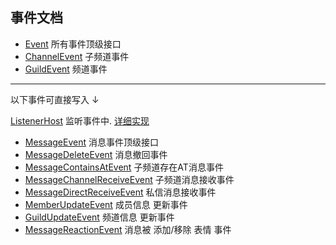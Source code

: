 ## 事件文档

- [Event](../src/main/java/io/github/kloping/qqbot/api/Event.java) 所有事件顶级接口
- [ChannelEvent](../src/main/java/io/github/kloping/qqbot/api/Event.java) 子频道事件
- [GuildEvent](../src/main/java/io/github/kloping/qqbot/api/Event.java) 频道事件

<hr>
以下事件可直接写入 ↓

[ListenerHost](../src/main/java/io/github/kloping/qqbot/impl/ListenerHost.java) 监听事件中.
[详细实现](readme.md#事件注册)

- [MessageEvent](../src/main/java/io/github/kloping/qqbot/api/message/MessageEvent.java) 消息事件顶级接口
- [MessageDeleteEvent](../src/main/java/io/github/kloping/qqbot/api/message/MessageDeleteEvent.java) 消息撤回事件
- [MessageContainsAtEvent](../src/main/java/io/github/kloping/qqbot/api/message/MessageContainsAtEvent.java) 子频道存在AT消息事件
- [MessageChannelReceiveEvent](../src/main/java/io/github/kloping/qqbot/api/message/MessageChannelReceiveEvent.java)
  子频道消息接收事件
- [MessageDirectReceiveEvent](../src/main/java/io/github/kloping/qqbot/api/message/MessageDirectReceiveEvent.java)
  私信消息接收事件
- [MemberUpdateEvent](../src/main/java/io/github/kloping/qqbot/api/MemberUpdateEvent.java) 成员信息 更新事件
- [GuildUpdateEvent](../src/main/java/io/github/kloping/qqbot/api/GuildUpdateEvent.java) 频道信息 更新事件
- [MessageReactionEvent](../src/main/java/io/github/kloping/qqbot/api/message/MessageReactionEvent.java) 消息被 添加/移除
  表情 事件